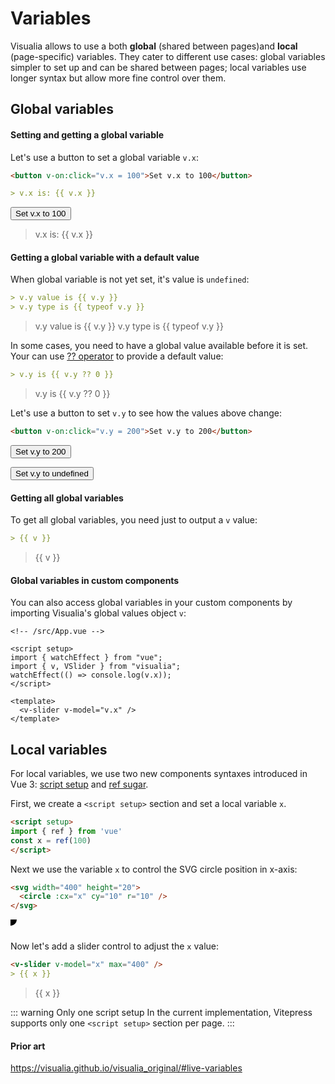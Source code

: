 # Variables

Visualia allows to use a both **global** (shared between pages)and **local** (page-specific) variables. They cater to different use cases: global variables simpler to set up and can be shared between pages; local variables use longer syntax but allow more fine control over them.

## Global variables

#### Setting and getting a global variable

Let's use a button to set a global variable `v.x`:

```md
<button v-on:click="v.x = 100">Set v.x to 100</button>

> v.x is: {{ v.x }}
```

<button v-on:click="v.x = 100">Set v.x to 100</button>

> v.x is: {{ v.x }}

#### Getting a global variable with a default value

When global variable is not yet set, it's value is `undefined`:

```md
> v.y value is {{ v.y }}
> v.y type is {{ typeof v.y }}
```

> v.y value is {{ v.y }}
> v.y type is {{ typeof v.y }}

In some cases, you need to have a global value available before it is set. Your can use [?? operator](https://developer.mozilla.org/en-US/docs/Web/JavaScript/Reference/Operators/Nullish_coalescing_operator) to provide a default value:

```md
> v.y is {{ v.y ?? 0 }}
```

> v.y is {{ v.y ?? 0 }}

Let's use a button to set `v.y` to see how the values above change:

```md
<button v-on:click="v.y = 200">Set v.y to 200</button>
```

<button v-on:click="v.y = 200">Set v.y to 200</button>

<button v-on:click="v.y = undefined">Set v.y to undefined</button>

#### Getting all global variables

To get all global variables, you need just to output a `v` value:

```md
> {{ v }}
```

> {{ v }}

#### Global variables in custom components

You can also access global variables in your custom components by importing Visualia's global values object `v`:

```vue
<!-- /src/App.vue -->

<script setup>
import { watchEffect } from "vue";
import { v, VSlider } from "visualia";
watchEffect(() => console.log(v.x));
</script>

<template>
  <v-slider v-model="v.x" />
</template>
```

## Local variables

For local variables, we use two new components syntaxes introduced in Vue 3: [script setup](https://github.com/vuejs/rfcs/pull/227) and [ref sugar](https://github.com/vuejs/rfcs/pull/228).

First, we create a `<script setup>` section and set a local variable `x`.

```md
<script setup>
import { ref } from 'vue'
const x = ref(100)
</script>
```

<script setup>
import { ref } from 'vue'
const x = ref(100)
</script>

Next we use the variable `x` to control the SVG circle position in x-axis:

```md
<svg width="400" height="20">
  <circle :cx="x" cy="10" r="10" />
</svg>
```

<svg width="400" height="20">
  <circle :cx="x" :cy="10" r="10" />
</svg>

Now let's add a slider control to adjust the `x` value:

```md
<v-slider v-model="x" max="400" />
> {{ x }}
```

<v-slider v-model="x" max="400" />

> {{ x }}

::: warning Only one script setup
In the current implementation, Vitepress supports only one `<script setup>` section per page.
:::

#### Prior art

https://visualia.github.io/visualia_original/#live-variables

